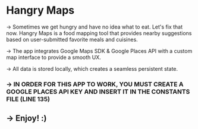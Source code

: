 #  Hangry Maps

-> Sometimes we get hungry and have no idea what to eat. Let's fix that now. Hangry Maps is a food mapping tool that provides nearby suggestions based on user-submitted favorite meals and cuisines.

-> The app integrates Google Maps SDK & Google Places API with a custom map interface to provide a smooth UX.

-> All data is stored locally, which creates a seamless persistent state.

### -> IN ORDER FOR THIS APP TO WORK, YOU MUST CREATE A GOOGLE PLACES API KEY AND INSERT IT IN THE CONSTANTS FILE (LINE 135)

## -> Enjoy! :)
